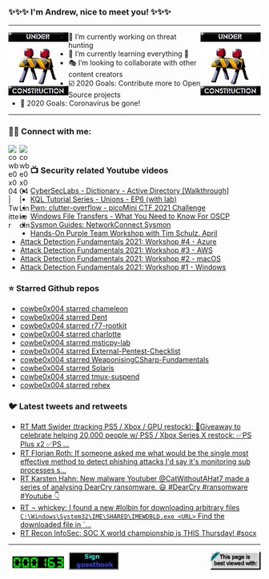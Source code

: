 ### ✨✨✨ I'm Andrew, nice to meet you! ✨✨✨

---
<img align="left" width="120px" src="https://raw.githubusercontent.com/cowbe0x004/cowbe0x004/master/images/image004.gif" />
<img align="right" width="120px" src="https://raw.githubusercontent.com/cowbe0x004/cowbe0x004/master/images/image004.gif" />

- 📖 I’m currently working on threat hunting
- 📘 I’m currently learning everything 🤣
- 🎭 I’m looking to collaborate with other content creators
- ☑️ 2020 Goals: Contribute more to Open Source projects
- 🦠 2020 Goals: Coronavirus be gone!

---

### 🤝🏽 Connect with me:
[<img align="left" alt="cowbe0x004 | Twitter" width="22px" src="https://cdn.jsdelivr.net/npm/simple-icons@v3/icons/twitter.svg" />][twitter]
[<img align="left" alt="cowbe0x004 | LinkedIn" width="22px" src="https://cdn.jsdelivr.net/npm/simple-icons@v3/icons/linkedin.svg" />][linkedin]

<!--
[<img align="left" alt="cowbe0x004.com" width="22px" src="https://raw.githubusercontent.com/iconic/open-iconic/master/svg/globe.svg" />][website]
[<img align="left" alt="cowbe0x004 | YouTube" width="22px" src="https://cdn.jsdelivr.net/npm/simple-icons@v3/icons/youtube.svg" />][youtube]
[<img align="left" alt="cowbe0x004 | Instagram" width="22px" src="https://cdn.jsdelivr.net/npm/simple-icons@v3/icons/instagram.svg" />][instagram]
-->

<br />

### 📺 Security related Youtube videos
<!-- YOUTUBE:START -->
- [CyberSecLabs - Dictionary - Active Directory [Walkthrough]](https://www.youtube.com/watch?v=yUtgruE664g)
- [KQL Tutorial Series - Unions - EP6 (with lab)](https://www.youtube.com/watch?v=Wk621OfOjeA)
- [Pwn: clutter-overflow - picoMini CTF 2021 Challenge](https://www.youtube.com/watch?v=s5f7vA8AS7U)
- [Windows File Transfers - What You Need to Know For OSCP](https://www.youtube.com/watch?v=xG5VFR5EIaY)
- [Sysmon Guides: NetworkConnect Sysmon](https://www.youtube.com/watch?v=hy_2PLHmo0Q)
- [Hands-On Purple Team Workshop with Tim Schulz. April](https://www.youtube.com/watch?v=4roHrgYx8bo)
- [Attack Detection Fundamentals 2021: Workshop #4 - Azure](https://www.youtube.com/watch?v=Uen-gDtPxf4)
- [Attack Detection Fundamentals 2021: Workshop #3 - AWS](https://www.youtube.com/watch?v=JpELEMm9OsY)
- [Attack Detection Fundamentals 2021: Workshop #2 - macOS](https://www.youtube.com/watch?v=A6rSlavcF4Q)
- [Attack Detection Fundamentals 2021: Workshop #1 - Windows](https://www.youtube.com/watch?v=h1OBjMx-R-M)
<!-- YOUTUBE:END -->

### ⭐ Starred Github repos
<!-- GITHUB_STAR:START -->
- [cowbe0x004 starred chameleon](https://github.com/klezVirus/chameleon)
- [cowbe0x004 starred Dent](https://github.com/optiv/Dent)
- [cowbe0x004 starred r77-rootkit](https://github.com/bytecode77/r77-rootkit)
- [cowbe0x004 starred charlotte](https://github.com/9emin1/charlotte)
- [cowbe0x004 starred msticpy-lab](https://github.com/microsoft/msticpy-lab)
- [cowbe0x004 starred External-Pentest-Checklist](https://github.com/hmaverickadams/External-Pentest-Checklist)
- [cowbe0x004 starred WeaponisingCSharp-Fundamentals](https://github.com/fozavci/WeaponisingCSharp-Fundamentals)
- [cowbe0x004 starred Solaris](https://github.com/redcode-labs/Solaris)
- [cowbe0x004 starred tmux-suspend](https://github.com/MunifTanjim/tmux-suspend)
- [cowbe0x004 starred rehex](https://github.com/solemnwarning/rehex)
<!-- GITHUB_STAR:END -->

### 🐦 Latest tweets and retweets
<!-- TWEETS:START -->
- [RT Matt Swider (tracking PS5 / Xbox / GPU restock): 🎁Giveaway to celebrate helping 20,000 people w/ PS5 / Xbox Series X restock: ✅PS Plus x2 ✅PS ...](https://twitter.com/mattswider/status/1393049032948387840)
- [RT Florian Roth: If someone asked me what would be the single most effective method to detect phishing attacks I'd say it's monitoring sub processes s...](https://twitter.com/cyb3rops/status/1389580487669297164)
- [RT Karsten Hahn: New malware Youtuber @CatWithoutAHat7 made a series of analysing DearCry ransomware. 😃 #DearCry #ransomware #Youtube 👇](https://twitter.com/struppigel/status/1371515185609969667)
- [RT ¬ whickey: I found a new #lolbin for downloading arbitrary files `C:\Windows\System32\IME\SHARED\IMEWDBLD.exe <URL>` Find the downloaded file in `...](https://twitter.com/notwhickey/status/1367493406835040265)
- [RT Recon InfoSec: SOC X world championship is THIS Thursday! #socx](https://twitter.com/Recon_InfoSec/status/1366419712884809734)
<!-- TWEETS:END -->

---

[<img align="left" width="120px" src="https://raw.githubusercontent.com/cowbe0x004/cowbe0x004/master/images/visitors.gif" />][visitor]
[<img align="left" alt="Sign My Guestbook" width="100px" src="https://raw.githubusercontent.com/cowbe0x004/cowbe0x004/master/images/sign_guest_book.gif" />][guestbook]
[<img align="right" width="100px" src="https://raw.githubusercontent.com/cowbe0x004/cowbe0x004/master/images/netscape.gif" />][netscape]


[website]: https://cowbe0x004.com
[twitter]: https://twitter.com/cowbe0x004
[youtube]: https://youtube.com/
[instagram]: https://instagram.com/
[linkedin]: https://www.linkedin.com/in/anhuang/
[guestbook]: https://github.com/cowbe0x004/cowbe0x004/issues
[netscape]: https://github.com/cowbe0x004/cowbe0x004
[visitor]: https://github.com/cowbe0x004/cowbe0x004
